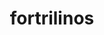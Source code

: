---
title: "fortrilinos"
layout: cache
categories: [package, develop-2024-03-24]
meta: {"versions": ["2.3.0"], "compilers": ["cce@=15.0.1", "gcc@=10.3.0", "gcc@=11.4.0", "gcc@=9.4.0", "oneapi@=2024.0.0"], "oss": ["rhel8", "sle_hpc15", "ubuntu20.04", "ubuntu22.04"], "platforms": ["linux"], "targets": ["neoverse_v1", "neoverse_v2", "ppc64le", "x86_64_v3", "x86_64_v4", "zen4"], "stacks": ["e4s", "e4s-cray-rhel", "e4s-cray-sles", "e4s-neoverse-v2", "e4s-neoverse_v1", "e4s-oneapi", "e4s-power", "root"], "num_specs": 7, "num_specs_by_stack": {"e4s-cray-rhel": 1, "root": 7, "e4s-cray-sles": 1, "e4s-power": 1, "e4s-neoverse_v1": 1, "e4s-neoverse-v2": 1, "e4s": 1, "e4s-oneapi": 1}}
spec_details: [{"hash": "fokguacgwy4itstceutus6ibanouvtl3", "compiler": "cce@=15.0.1", "versions": ["2.3.0"], "os": "rhel8", "platform": "linux", "target": "zen4", "variants": ["build_system=cmake", "build_type=Release", "generator=make", "~hl", "~ipo", "+shared"], "stacks": ["e4s-cray-rhel", "root"], "size": "-", "tarball": "https://binaries.spack.io/releases/develop-2024-03-24/build_cache/linux-rhel8-zen4/cce-15.0.1/fortrilinos-2.3.0/linux-rhel8-zen4-cce-15.0.1-fortrilinos-2.3.0-fokguacgwy4itstceutus6ibanouvtl3.spack"}, {"hash": "hsvtoqrv6bz5kngqvi7bpt3dbiwy2mlk", "compiler": "gcc@=10.3.0", "versions": ["2.3.0"], "os": "sle_hpc15", "platform": "linux", "target": "x86_64_v4", "variants": ["build_system=cmake", "build_type=Release", "generator=make", "~hl", "~ipo", "+shared"], "stacks": ["e4s-cray-sles", "root"], "size": "-", "tarball": "https://binaries.spack.io/releases/develop-2024-03-24/build_cache/linux-sle_hpc15-x86_64_v4/gcc-10.3.0/fortrilinos-2.3.0/linux-sle_hpc15-x86_64_v4-gcc-10.3.0-fortrilinos-2.3.0-hsvtoqrv6bz5kngqvi7bpt3dbiwy2mlk.spack"}, {"hash": "f6h5smfnbsoomxgihptvsitwudiek4q5", "compiler": "gcc@=9.4.0", "versions": ["2.3.0"], "os": "ubuntu20.04", "platform": "linux", "target": "ppc64le", "variants": ["build_system=cmake", "build_type=Release", "generator=make", "+hl", "~ipo", "+shared"], "stacks": ["root", "e4s-power"], "size": "-", "tarball": "https://binaries.spack.io/releases/develop-2024-03-24/build_cache/linux-ubuntu20.04-ppc64le/gcc-9.4.0/fortrilinos-2.3.0/linux-ubuntu20.04-ppc64le-gcc-9.4.0-fortrilinos-2.3.0-f6h5smfnbsoomxgihptvsitwudiek4q5.spack"}, {"hash": "gactfnpzh7fcvxzqjlsc2gt5cq4bnqn3", "compiler": "gcc@=11.4.0", "versions": ["2.3.0"], "os": "ubuntu22.04", "platform": "linux", "target": "neoverse_v1", "variants": ["build_system=cmake", "build_type=Release", "generator=make", "+hl", "~ipo", "+shared"], "stacks": ["e4s-neoverse_v1", "root"], "size": "-", "tarball": "https://binaries.spack.io/releases/develop-2024-03-24/build_cache/linux-ubuntu22.04-neoverse_v1/gcc-11.4.0/fortrilinos-2.3.0/linux-ubuntu22.04-neoverse_v1-gcc-11.4.0-fortrilinos-2.3.0-gactfnpzh7fcvxzqjlsc2gt5cq4bnqn3.spack"}, {"hash": "p6cc5edvshbhvcrbl4l27i4kpeoo27co", "compiler": "gcc@=11.4.0", "versions": ["2.3.0"], "os": "ubuntu22.04", "platform": "linux", "target": "neoverse_v2", "variants": ["build_system=cmake", "build_type=Release", "generator=make", "+hl", "~ipo", "+shared"], "stacks": ["root", "e4s-neoverse-v2"], "size": "-", "tarball": "https://binaries.spack.io/releases/develop-2024-03-24/build_cache/linux-ubuntu22.04-neoverse_v2/gcc-11.4.0/fortrilinos-2.3.0/linux-ubuntu22.04-neoverse_v2-gcc-11.4.0-fortrilinos-2.3.0-p6cc5edvshbhvcrbl4l27i4kpeoo27co.spack"}, {"hash": "d2ifbndrisrit6inmiqkni66pkzdjfm4", "compiler": "gcc@=11.4.0", "versions": ["2.3.0"], "os": "ubuntu22.04", "platform": "linux", "target": "x86_64_v3", "variants": ["build_system=cmake", "build_type=Release", "generator=make", "+hl", "~ipo", "+shared"], "stacks": ["e4s", "root"], "size": "-", "tarball": "https://binaries.spack.io/releases/develop-2024-03-24/build_cache/linux-ubuntu22.04-x86_64_v3/gcc-11.4.0/fortrilinos-2.3.0/linux-ubuntu22.04-x86_64_v3-gcc-11.4.0-fortrilinos-2.3.0-d2ifbndrisrit6inmiqkni66pkzdjfm4.spack"}, {"hash": "etal4fev3kch3ie325l4zruszqhl4dey", "compiler": "oneapi@=2024.0.0", "versions": ["2.3.0"], "os": "ubuntu22.04", "platform": "linux", "target": "x86_64_v3", "variants": ["build_system=cmake", "build_type=Release", "generator=make", "+hl", "~ipo", "+shared"], "stacks": ["root", "e4s-oneapi"], "size": "-", "tarball": "https://binaries.spack.io/releases/develop-2024-03-24/build_cache/linux-ubuntu22.04-x86_64_v3/oneapi-2024.0.0/fortrilinos-2.3.0/linux-ubuntu22.04-x86_64_v3-oneapi-2024.0.0-fortrilinos-2.3.0-etal4fev3kch3ie325l4zruszqhl4dey.spack"}]
---